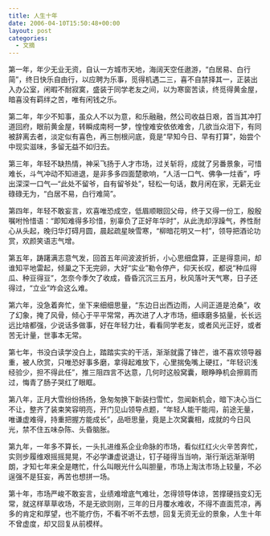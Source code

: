 ```yaml
---
title: 人生十年
date: 2006-04-10T15:50:48+00:00
layout: post
categories:
  - 文摘
---
```


第一年，年少无业无资，自认一方城市天地，海阔天空任遨游，“白居易、白行简”，终日快乐自由行，以应聘为乐事，觅得机遇二三，喜不自禁择其一，正装出入办公室，闲暇不耐寂寞，盛装于同学老友之间，以为寒窗苦读，终觅得黄金屋，暗喜没有羁绊之苦，唯有闲钱之乐。

第二年，年少不知事，虽众人不以为意，和乐融融，然公司收益日艰，首当其冲打道回府，眼前黄金屋，转瞬成南柯一梦，惶惶难安依依难舍，几欲当众泪下，有同被辞离去者，淡定似有喜色，再三刨根问底，竟是“早知今日、早有打算”，始尝个中现实滋味，多留无益不如归去。

第三年，年轻不缺热情，神采飞扬于人才市场，过关斩将，成就了另番景象，可惜难长，斗气冲动不知进退，是非多多四面楚歌响，“人活一口气、佛争一炷香”，呼出深深一口气—“此处不留爷，自有留爷处”，轻松一句话，数月闲在家，无薪无业碌碌无为，“白居不易，白行难简”。

第四年，年轻不敢妄言，欢喜唯恐成空，低眉顺眼回父母，终于又得一份工，殷殷嘱咐怜惜语：“即知难得多珍惜，别辜负了正好年华时”，从此洗却浮躁气，养性耐心从头起，晚归华灯碍月圆，晨起疏星映雪寒，“柳暗花明又一村”，领导把酒论功赏，欢颜笑语志气增。

第五年，踌躇满志意气发，回首五年间波波折折，小心思细盘算，正是得意间，却谁知平地雷起，倾巢之下无完卵，大好“实业”勒令停产，仰天长叹，都说“种瓜得瓜、种豆得豆”，怎奈今季欠了收成，昏昏沉沉三五月，秋风落叶天气寒，日子还得过，“立业”咋会这么难。

第六年，没急着奔忙，坐下来细细思量，“东边日出西边雨，人间正道是沧桑”，收了幻象，掩了风骨，倾心于平平常常，再次进了人才市场，细琢磨多掂量，长长远远比啥都强，少说话多做事，好在年轻力壮，看看同学老友，或者风光正好，或者苦无计量，世事本无常。

第七年，书没白读学没白上，踏踏实实的干活，渐渐就露了锋芒，谁不喜欢领导器重，被人欣赏，只唯恐好事多磨，拿得起难放下，心里揣兔嘴上硬扛，“年轻识浅经验少，担不得此任”，推三阻四言不达意，几何时这般窝囊，眼睁睁机会擦肩而过，悔青了肠子哭红了眼眶。

第八年，正月大雪纷纷扬扬，急匆匆换下新装扫雪忙，忽闻新机会，暗下决心当仁不让，整齐了装束笑容明亮，开门见山领导点题，“年轻人能干能闯，前途无量，唯谦虚难得，持重把握方能成长”，品咂思量，竟是上次窝囊相，成就的今日风光，禁不住五味杂陈、头昏脑胀。

第九年，一年多不算长，一头扎进维系企业命脉的市场，看似红红火火辛苦奔忙，实则步履维艰摇摇晃晃，不必学谦虚说退让，钉子碰得当当响，渐行渐远渐渐明朗，才知七年来全是瞎忙，什么叫眼光什么叫胆量，市场上淘汰市场上较量，不必逞强不是狂妄，再苦也想拼一场。

第十年，市场严峻不敢妄言，业绩难增底气难壮，怎得领导体谅，苦撑硬挡变幻无常，就这样草草收场，不是无欲则刚，三年的日月覆水难收，不得不直面荒凉，再多的肯定和厚望，也不能疗伤，不看不听不去想，回复无资无业的景象，人生十年不曾虚度，却又回复从前模样。